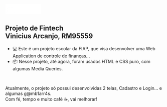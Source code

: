 <img src="assets/header-logo.png">

<h2>Projeto de Fintech<br>
Vinicius Arcanjo, RM95559</h2>

<ul>
  <li>💻 Este é um projeto escolar da FIAP, que visa desenvolver uma Web Application de controle de finanças...</li>
  <li>📦 Nesse projeto, até agora, foram usados HTML e CSS puro, com algumas Media Queries.</li>
</ul><br>

<p>Atualmente, o projeto só possui desenvolvidas 2 telas, Cadastro e Login... e algumas g@mb1arr4s.<br>
Com fé, tempo e muito café ☕, vai melhorar!</p>
